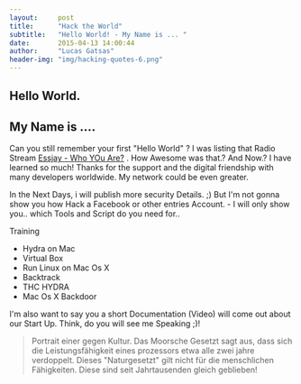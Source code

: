 ```yaml
---
layout:     post
title:      "Hack the World"
subtitle:   "Hello World! - My Name is ... "
date:       2015-04-13 14:00:44
author:     "Lucas Gatsas"
header-img: "img/hacking-quotes-6.png"
---
```


<h2 class="section-heading"><strong>Hello World.</strong> </h2>
<h2 class="section-heading">My Name is .... </h2>

Can you still remember your first "Hello World" ? I was listing that Radio Stream [Essjay - Who YOu Are?](https://www.mixcloud.com/EssjayK/essjay-k-in-the-mix-x-who-you-are-0910-139bpm-123h-lenght-progressive/listeners/) . How Awesome was that.? And Now.? 
I have learned so much! Thanks for the support and the digital friendship with many developers worldwide. My network could be even greater.

In the Next Days, i will publish more security Details. ;) But I'm not gonna show you how Hack a Facebook or other entries Account. - 
I will only show you.. which Tools and Script do you need for.. 

Training 


- Hydra on Mac 
- Virtual Box 
- Run Linux on Mac Os X 
- Backtrack 
- THC HYDRA 
- Mac Os X Backdoor

I'm also want to say you a short Documentation (Video) will come out about our Start Up. Think, do you will see me Speaking ;)! 

<blockquote>
Portrait einer gegen Kultur. Das Moorsche Gesetzt sagt aus, dass sich die Leistungsfähigkeit eines prozessors etwa alle zwei jahre verdoppelt. 
Dieses "Naturgesetzt" gilt nicht für die menschlichen Fähigkeiten. Diese sind seit Jahrtausenden gleich geblieben!
</blockquote>

